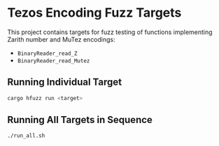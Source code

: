 # Tezos Encoding Fuzz Targets

This project contains targets for fuzz testing of functions implementing
Zarith number and MuTez encodings:

- `BinaryReader_read_Z`
- `BinaryReader_read_Mutez`

## Running Individual Target

``` sh
cargo hfuzz run <target>
```

## Running All Targets in Sequence

``` sh
./run_all.sh
```
